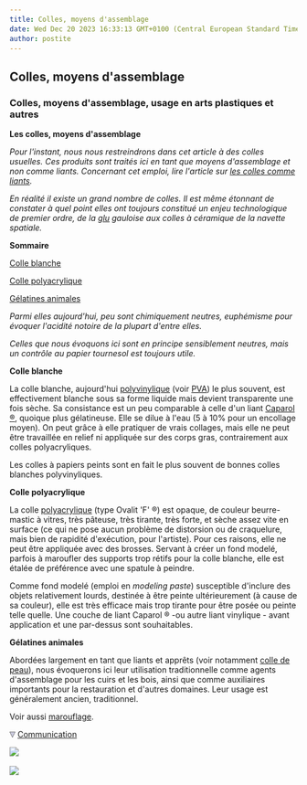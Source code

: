 ```yaml
---
title: Colles, moyens d'assemblage
date: Wed Dec 20 2023 16:33:13 GMT+0100 (Central European Standard Time)
author: postite
---
```


## Colles, moyens d'assemblage
### Colles, moyens d'assemblage, usage en arts plastiques et autres
 **Les colles, moyens d'assemblage**  

_Pour l'instant, nous nous restreindrons dans cet article à des colles usuelles. Ces produits sont traités ici en tant que moyens d'assemblage et non comme liants. Concernant cet emploi, lire l'article sur [les colles comme liants](colles.html)._

_En réalité il existe un grand nombre de colles. Il est même étonnant de constater à quel point elles ont toujours constitué un enjeu technologique de premier ordre, de la [glu](glu.html) gauloise aux colles à céramique de la navette spatiale._

**Sommaire**

[Colle blanche](moyendassemblage.html#colleblanche)

[Colle polyacrylique](moyendassemblage.html#collepolyacrylique)

[Gélatines animales](moyendassemblage.html#gelatinesanimales)

_Parmi elles aujourd'hui, peu sont chimiquement neutres, euphémisme pour évoquer l'acidité notoire de la plupart d'entre elles._

_Celles que nous évoquons ici sont en principe sensiblement neutres, mais un contrôle au papier tournesol est toujours utile._

**Colle blanche**

La colle blanche, aujourd'hui [polyvinylique](polyvinyle.html) (voir [PVA](vinyle.html#pva)) le plus souvent, est effectivement blanche sous sa forme liquide mais devient transparente une fois sèche. Sa consistance est un peu comparable à celle d'un liant [Caparol ®](caparol.html), quoique plus gélatineuse. Elle se dilue à l'eau (5 à 10% pour un encollage moyen). On peut grâce à elle pratiquer de vrais collages, mais elle ne peut être travaillée en relief ni appliquée sur des corps gras, contrairement aux colles polyacryliques.

Les colles à papiers peints sont en fait le plus souvent de bonnes colles blanches polyvinyliques.

**Colle polyacrylique**

La colle [polyacrylique](polyacrylique.html) (type Ovalit 'F' ®) est opaque, de couleur beurre-mastic à vitres, très pâteuse, très tirante, très forte, et sèche assez vite en surface (ce qui ne pose aucun problème de distorsion ou de craquelure, mais bien de rapidité d'exécution, pour l'artiste). Pour ces raisons, elle ne peut être appliquée avec des brosses. Servant à créer un fond modelé, parfois à maroufler des supports trop rétifs pour la colle blanche, elle est étalée de préférence avec une spatule à peindre.

Comme fond modelé (emploi en _modeling paste_) susceptible d'inclure des objets relativement lourds, destinée à être peinte ultérieurement (à cause de sa couleur), elle est très efficace mais trop tirante pour être posée ou peinte telle quelle. Une couche de liant Caparol ® -ou autre liant vinylique - avant application et une par-dessus sont souhaitables.

**Gélatines animales**

Abordées largement en tant que liants et apprêts (voir notamment [colle de peau](colledepeau.html)), nous évoquerons ici leur utilisation traditionnelle comme agents d'assemblage pour les cuirs et les bois, ainsi que comme auxiliaires importants pour la restauration et d'autres domaines. Leur usage est généralement ancien, traditionnel.

Voir aussi [marouflage](marouflage.html).



![](images/flechebas.gif) [Communication](http://www.artrealite.com/annonceurs.htm) 

[![](https://cbonvin.fr/sites/regie.artrealite.com/visuels/campagne1.png)](index-2.html#20131014)

![](https://cbonvin.fr/sites/regie.artrealite.com/visuels/campagne2.png)